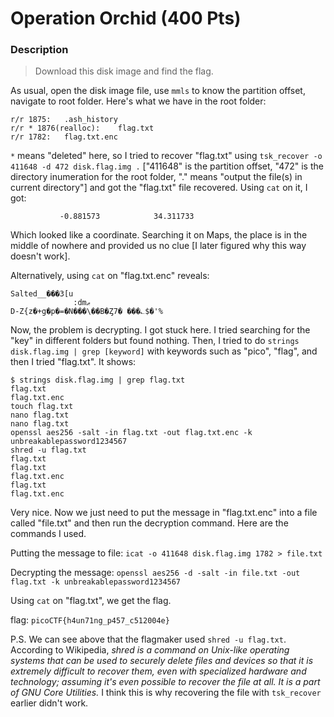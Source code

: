 # Operation Orchid (400 Pts)

### Description
> Download this disk image and find the flag.

As usual, open the disk image file, use `mmls` to know the partition offset, navigate to root folder. Here's what we have in the root folder:
```
r/r 1875:	.ash_history
r/r * 1876(realloc):	flag.txt
r/r 1782:	flag.txt.enc
```
`*` means "deleted" here, so I tried to recover "flag.txt" using `tsk_recover -o 411648 -d 472 disk.flag.img .` ["411648" is the partition offset, "472" is the directory inumeration for the root folder, "." means "output the file(s) in current directory"] and got the "flag.txt" file recovered. Using `cat` on it, I got: 
```
           -0.881573            34.311733
```
Which looked like a coordinate. Searching it on Maps, the place is in the middle of nowhere and provided us no clue [I later figured why this way doesn't work].

Alternatively, using `cat` on "flag.txt.enc" reveals:
```
Salted__���3[u
              :dmޠ
D-Z{z�+g�p�=�N���\��B�Ȥ7� ���؎$�'%
```
Now, the problem is decrypting. I got stuck here. I tried searching for the "key" in different folders but found nothing. Then, I tried to do `strings disk.flag.img | grep [keyword]` with keywords such as "pico", "flag", and then I tried "flag.txt". It shows:
```
$ strings disk.flag.img | grep flag.txt 
flag.txt
flag.txt.enc
touch flag.txt
nano flag.txt 
nano flag.txt 
openssl aes256 -salt -in flag.txt -out flag.txt.enc -k unbreakablepassword1234567
shred -u flag.txt
flag.txt
flag.txt
flag.txt.enc
flag.txt
flag.txt.enc
```
Very nice. Now we just need to put the message in "flag.txt.enc" into a file called "file.txt" and then run the decryption command. Here are the commands I used.

Putting the message to file: `icat -o 411648 disk.flag.img 1782 > file.txt`

Decrypting the message: `openssl aes256 -d -salt -in file.txt -out flag.txt -k unbreakablepassword1234567`

Using `cat` on "flag.txt", we get the flag.

flag: `picoCTF{h4un71ng_p457_c512004e}`

P.S. We can see above that the flagmaker used `shred -u flag.txt`. According to Wikipedia, *shred is a command on Unix-like operating systems that can be used to securely delete files and devices so that it is extremely difficult to recover them, even with specialized hardware and technology; assuming it's even possible to recover the file at all. It is a part of GNU Core Utilities.* I think this is why recovering the file with `tsk_recover` earlier didn't work.
